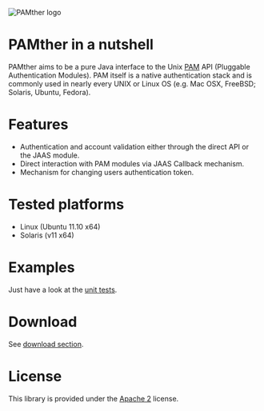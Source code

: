 ![PAMther logo](https://bitbucket.org/RCBiczok/pamther/raw/07b13f9619a1/logo.png "PAMther Logo")
# PAMther in a nutshell #
PAMther aims to be a pure Java interface to the Unix [PAM](http://linux.die.net/man/5/pam 
"PAM documentation") API (Pluggable Authentication Modules).
PAM itself is a native authentication stack and is commonly used in nearly every UNIX or Linux OS
(e.g. Mac OSX, FreeBSD; Solaris, Ubuntu, Fedora).

# Features #
* Authentication and account validation either through the direct API or the JAAS module.
* Direct interaction with PAM modules via JAAS Callback mechanism.
* Mechanism for changing users authentication token.

# Tested platforms #
* Linux (Ubuntu 11.10 x64)
* Solaris (v11 x64)

# Examples #
Just have a look at the [unit tests](https://bitbucket.org/RCBiczok/pamther/src/72201c44165d/src/test/java/org/pamther/jaas/PAMLoginModuleTest.java 
"JAAS login module unit test").

# Download #
See [download section](https://bitbucket.org/RCBiczok/pamther/downloads "Download section").

# License #
This library is provided under the [Apache 2](http://www.apache.org/licenses/LICENSE-2.0.html "License file") license.